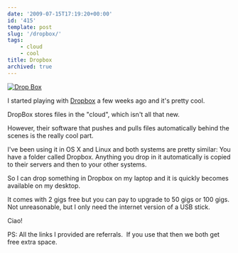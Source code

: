 ```yaml
---
date: '2009-07-15T17:19:20+00:00'
id: '415'
template: post
slug: '/dropbox/'
tags:
    - cloud
    - cool
title: Dropbox
archived: true
---
```


[![Drop
Box](https://www.getdropbox.com/static/1247653671/images/logo.png)](https://www.getdropbox.com/referrals/NTE0MDAyODY5)

I started playing with
[Dropbox](https://www.getdropbox.com/referrals/NTE0MDAyODY5) a few weeks ago
and it's pretty cool.

DropBox stores files in the "cloud", which isn't all that new.

However, their software that pushes and pulls files automatically behind the
scenes is the really cool part.

I've been using it in OS X and Linux and both systems are pretty similar: You
have a folder called Dropbox. Anything you drop in it automatically is copied
to their servers and then to your other systems.

So I can drop something in Dropbox on my laptop and it is quickly becomes
available on my desktop.

It comes with 2 gigs free but you can pay to upgrade to 50 gigs or 100 gigs.
Not unreasonable, but I only need the internet version of a USB stick.

Ciao!

PS: All the links I provided are referrals.  If you use that then we both get
free extra space.
